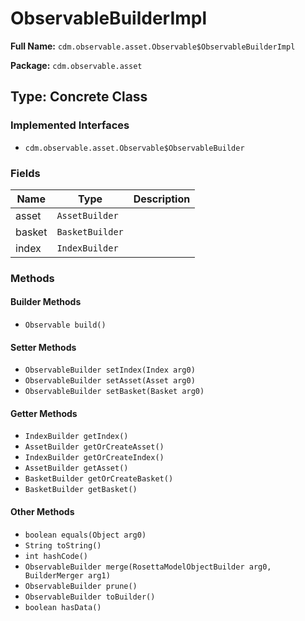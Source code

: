 # ObservableBuilderImpl

**Full Name:** `cdm.observable.asset.Observable$ObservableBuilderImpl`

**Package:** `cdm.observable.asset`

## Type: Concrete Class

### Implemented Interfaces

- `cdm.observable.asset.Observable$ObservableBuilder`

### Fields

| Name | Type | Description |
|------|------|-------------|
| asset | `AssetBuilder` |  |
| basket | `BasketBuilder` |  |
| index | `IndexBuilder` |  |

### Methods

#### Builder Methods

- `Observable build()`

#### Setter Methods

- `ObservableBuilder setIndex(Index arg0)`
- `ObservableBuilder setAsset(Asset arg0)`
- `ObservableBuilder setBasket(Basket arg0)`

#### Getter Methods

- `IndexBuilder getIndex()`
- `AssetBuilder getOrCreateAsset()`
- `IndexBuilder getOrCreateIndex()`
- `AssetBuilder getAsset()`
- `BasketBuilder getOrCreateBasket()`
- `BasketBuilder getBasket()`

#### Other Methods

- `boolean equals(Object arg0)`
- `String toString()`
- `int hashCode()`
- `ObservableBuilder merge(RosettaModelObjectBuilder arg0, BuilderMerger arg1)`
- `ObservableBuilder prune()`
- `ObservableBuilder toBuilder()`
- `boolean hasData()`

